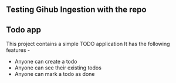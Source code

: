 ## Testing Gihub Ingestion with the repo
## Todo app
This project contains a simple TODO application
It has the following features - 

- Anyone can create a todo
- Anyone can see their existing todos
- Anyone can mark a todo as done